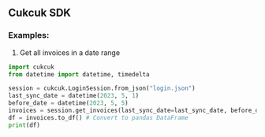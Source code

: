 ## Cukcuk SDK

### Examples:
1. Get all invoices in a date range
```python
import cukcuk
from datetime import datetime, timedelta

session = cukcuk.LoginSession.from_json("login.json")
last_sync_date = datetime(2023, 5, 1)
before_date = datetime(2023, 5, 5)
invoices = session.get_invoices(last_sync_date=last_sync_date, before_date=before_date)
df = invoices.to_df() # Convert to pandas DataFrame
print(df)
```
